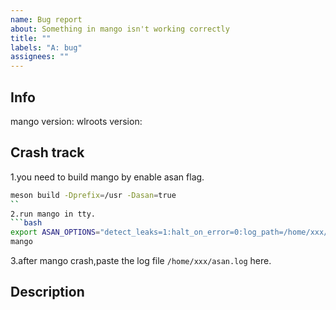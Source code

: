 ```yaml
---
name: Bug report
about: Something in mango isn't working correctly
title: ""
labels: "A: bug"
assignees: ""
---
```


## Info

<!--Paste mango version from running "mango -v"-->
<!--
Wlroots library needs to be built from this repository to avoid crashes
https://github.com/DreamMaoMao/wlroots.git
-->

mango version:
wlroots version:

## Crash track
1.you need to build mango by enable asan flag.
```bash
meson build -Dprefix=/usr -Dasan=true
``
2.run mango in tty.
```bash
export ASAN_OPTIONS="detect_leaks=1:halt_on_error=0:log_path=/home/xxx/asan.log"
mango

```

3.after mango crash,paste the log file `/home/xxx/asan.log` here.

## Description

<!--
Only report bugs that can be reproduced on the main line
-->

